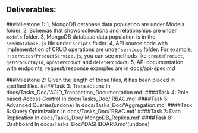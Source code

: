 ## Deliverables:
 ###Milestone 1:
 1, MongoDB database data population are under Models folder.
 2, Schemas that shows collections and relationships are under `models` folder.
 3, MongoDB database data population is in the `seedDatabase.js` file under `scripts` folder.
 4, API source code with implementation of CRUD operations are under `services` folder. For example, in `services/ProductService.js`, you can see methods like `createProduct`, `getProductById`, `updateProduct` and `deleteProduct`.
 5, API documentation with endpoints, request/response examples are in docs/api-spec.md

 ###Milestone 2:
 Given the length of those files, it has been placed in spcified files.
  ####Task 3: Transactions
  In docs/Tasks_Doc/'ACID_Transaction_Documentation.md'
  ####Task 4: Role based Access Control
  In docs/Tasks_Doc/'RBAC.md'
  ####Task 5: Advanced Queries(undone)
  In docs/Tasks_Doc/'Aggregation.md'
  ####Task 6: Query Optimization
  In docs/Tasks_Doc/'RBAC.md'
  ####Task 7: Data Replication
  In docs/Tasks_Doc/'MongoDB_Replica.md'
  ####Task 8: Dashboard
  In docs/Tasks_Doc/'DASHBOARD.md'(undone)


